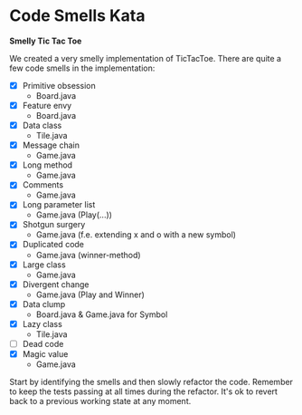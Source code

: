 # Code Smells Kata

**Smelly Tic Tac Toe**

We created a very smelly implementation of TicTacToe. There are quite a few code smells in the implementation: 

 * [x] Primitive obsession
    * Board.java
 * [x] Feature envy
    * Board.java
 * [x] Data class
    * Tile.java
 * [x] Message chain
    * Game.java
 * [x] Long method
    * Game.java
 * [x] Comments
    * Game.java
 * [x] Long parameter list
    * Game.java (Play(...))
 * [x] Shotgun surgery
    * Game.java (f.e. extending x and o with a new symbol)
 * [x] Duplicated code
    * Game.java (winner-method)
 * [x] Large class
    * Game.java
 * [x] Divergent change
    * Game.java (Play and Winner)
 * [x] Data clump
    * Board.java & Game.java for Symbol
 * [x] Lazy class
    * Tile.java
 * [ ] Dead code
 * [x] Magic value
    * Game.java

Start by identifying the smells and then slowly refactor the code. Remember to keep the tests passing at all times during the refactor. It's ok to revert back to a previous working state at any moment.
